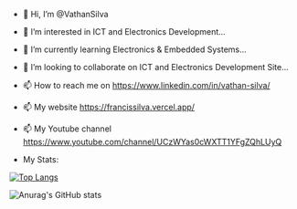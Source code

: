 - 👋 Hi, I’m @VathanSilva
- 👀 I’m interested in ICT and Electronics Development...
- 🌱 I’m currently learning Electronics & Embedded Systems...
- 💞️ I’m looking to collaborate on ICT and Electronics Development Site...
- 📫 How to reach me on https://www.linkedin.com/in/vathan-silva/
- 📫 My website https://francissilva.vercel.app/
- 📫 My Youtube channel https://www.youtube.com/channel/UCzWYas0cWXTT1YFgZQhLUyQ



- My Stats:
  
[![Top Langs](https://github-readme-stats.vercel.app/api/top-langs/?username=vathansilva&layout=donut)](https://github.com/vathansilva/github-readme-stats)
  
![Anurag's GitHub stats](https://github-readme-stats.vercel.app/api?username=vathansilva&show_icons=true&theme=radical)

<!---
VathanSilva/VathanSilva is a ✨ special ✨ repository because its `README.md` (this file) appears on your GitHub profile.
You can click the Preview link to take a look at your changes.
--->
